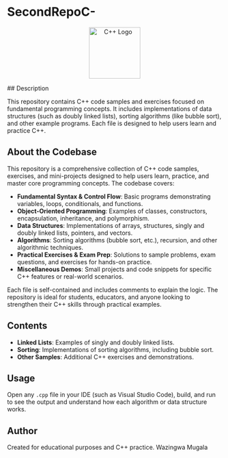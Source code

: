 # SecondRepoC-
<p align="center">
  <img src="https://upload.wikimedia.org/wikipedia/commons/1/18/ISO_C%2B%2B_Logo.svg" alt="C++ Logo" width="120" />
</p>
## Description

This repository contains C++ code samples and exercises focused on fundamental programming concepts. It includes implementations of data structures (such as doubly linked lists), sorting algorithms (like bubble sort), and other example programs. Each file is designed to help users learn and practice C++.

## About the Codebase

This repository is a comprehensive collection of C++ code samples, exercises, and mini-projects designed to help users learn, practice, and master core programming concepts. The codebase covers:

- **Fundamental Syntax & Control Flow**: Basic programs demonstrating variables, loops, conditionals, and functions.
- **Object-Oriented Programming**: Examples of classes, constructors, encapsulation, inheritance, and polymorphism.
- **Data Structures**: Implementations of arrays, structures, singly and doubly linked lists, pointers, and vectors.
- **Algorithms**: Sorting algorithms (bubble sort, etc.), recursion, and other algorithmic techniques.
- **Practical Exercises & Exam Prep**: Solutions to sample problems, exam questions, and exercises for hands-on practice.
- **Miscellaneous Demos**: Small projects and code snippets for specific C++ features or real-world scenarios.

Each file is self-contained and includes comments to explain the logic. The repository is ideal for students, educators, and anyone looking to strengthen their C++ skills through practical examples.

## Contents

- **Linked Lists**: Examples of singly and doubly linked lists.
- **Sorting**: Implementations of sorting algorithms, including bubble sort.
- **Other Samples**: Additional C++ exercises and demonstrations.

## Usage

Open any `.cpp` file in your IDE (such as Visual Studio Code), build, and run to see the output and understand how each algorithm or data structure works.

## Author

Created for educational purposes and C++ practice.
Wazingwa Mugala
